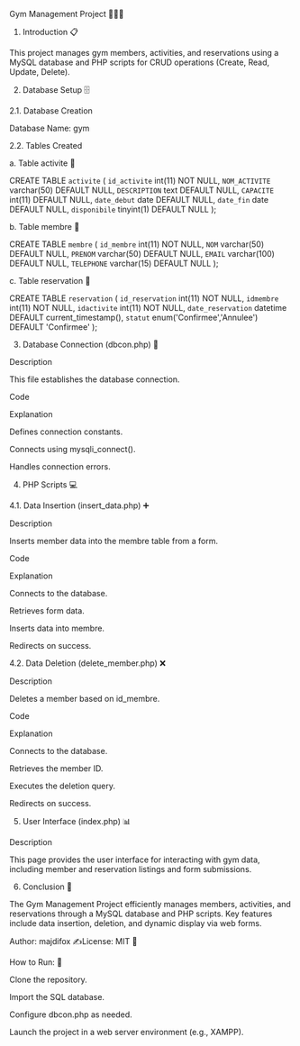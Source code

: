 Gym Management Project 🏋️‍♂️💪

1. Introduction 📋

This project manages gym members, activities, and reservations using a MySQL database and PHP scripts for CRUD operations (Create, Read, Update, Delete).

2. Database Setup 🗄️

2.1. Database Creation

Database Name: gym

2.2. Tables Created

a. Table activite 📅

CREATE TABLE `activite` (
  `id_activite` int(11) NOT NULL,
  `NOM_ACTIVITE` varchar(50) DEFAULT NULL,
  `DESCRIPTION` text DEFAULT NULL,
  `CAPACITE` int(11) DEFAULT NULL,
  `date_debut` date DEFAULT NULL,
  `date_fin` date DEFAULT NULL,
  `disponibile` tinyint(1) DEFAULT NULL
);

b. Table membre 👥

CREATE TABLE `membre` (
  `id_membre` int(11) NOT NULL,
  `NOM` varchar(50) DEFAULT NULL,
  `PRENOM` varchar(50) DEFAULT NULL,
  `EMAIL` varchar(100) DEFAULT NULL,
  `TELEPHONE` varchar(15) DEFAULT NULL
);

c. Table reservation 📝

CREATE TABLE `reservation` (
  `id_reservation` int(11) NOT NULL,
  `idmembre` int(11) NOT NULL,
  `idactivite` int(11) NOT NULL,
  `date_reservation` datetime DEFAULT current_timestamp(),
  `statut` enum('Confirmee','Annulee') DEFAULT 'Confirmee'
);

3. Database Connection (dbcon.php) 🔗

Description

This file establishes the database connection.

Code

<?php
define("HOSTNAME", "localhost");
define("USERNAME", "root");
define("PASSWORD", "");
define("DATABASE", "gym");

$connection = mysqli_connect(HOSTNAME, USERNAME, PASSWORD, DATABASE);

if (!$connection) {
    die("Database connection failed");
}
?>

Explanation

Defines connection constants.

Connects using mysqli_connect().

Handles connection errors.

4. PHP Scripts 💻

4.1. Data Insertion (insert_data.php) ➕

Description

Inserts member data into the membre table from a form.

Code

<?php
include("dbcon.php");

$f_name = $_POST['f_name'];
$l_name = $_POST['l_name'];
$email = $_POST['email'];
$telephone = $_POST['telephone'];

$query = "INSERT INTO `membre`(`NOM`, `PRENOM`, `EMAIL`, `TELEPHONE`) VALUES ('$f_name','$l_name','$email','$telephone')";

$result = mysqli_query($connection, $query);

if (!$result) {
    die("Query Failed " . mysqli_error($connection));
} else {
    header("Location: index.php?insert_msg=Data added successfully");
}
?>

Explanation

Connects to the database.

Retrieves form data.

Inserts data into membre.

Redirects on success.

4.2. Data Deletion (delete_member.php) ❌

Description

Deletes a member based on id_membre.

Code

<?php
include('dbcon.php');

$id = $_GET['id'];
$query = "DELETE FROM `membre` WHERE `id_membre` = '$id'";

$result = mysqli_query($connection, $query);

if (!$result) {
    die("Query Failed " . mysqli_error($connection));
} else {
    header("Location: index.php?delete_msg=Member deleted.");
}
?>

Explanation

Connects to the database.

Retrieves the member ID.

Executes the deletion query.

Redirects on success.

5. User Interface (index.php) 📊

Description

This page provides the user interface for interacting with gym data, including member and reservation listings and form submissions.

6. Conclusion 🎯

The Gym Management Project efficiently manages members, activities, and reservations through a MySQL database and PHP scripts. Key features include data insertion, deletion, and dynamic display via web forms.

Author: majdifox ✍️License: MIT 📄

How to Run: 🚀

Clone the repository.

Import the SQL database.

Configure dbcon.php as needed.

Launch the project in a web server environment (e.g., XAMPP).

